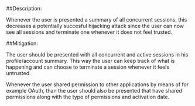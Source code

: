 ##Description:

Whenever the user is presented a summary of all concurrent sessions, this decreases a potentially
succesful hijacking attack since the user can now see all sessions and terminate one whenever
it does not feel trusted.

##Mitigation:

The user should be presented with all concurrent and active sessions in his profile/account 
summary. This way the user can keep track of what is happening and can choose to terminate a 
session whenever it feels untrusted. 

Whenever the user shared permission to other applications by means of for example OAuth,
than the user should also be presented that have shared permissions along with the type of permissions 
and activation date.

